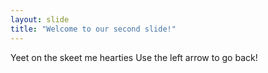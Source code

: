 ```yaml
---
layout: slide
title: "Welcome to our second slide!"
---
```

Yeet on the skeet me hearties
Use the left arrow to go back!
